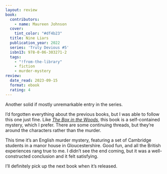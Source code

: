```yaml
---
layout: review
book:
  contributors:
    - name: Maureen Johnson
  cover:
    tint_color: "#df4b23"
  title: Nine Liars
  publication_year: 2022
  series: 'Truly Devious #5'
  isbn13: 978-0-06-303271-2
  tags:
    - "!from-the-library"
    - fiction
    - murder-mystery
review:
  date_read: 2023-09-15
  format: ebook
  rating: 4
---
```


Another solid if mostly unremarkable entry in the series.

I’d forgotten everything about the previous books, but I was able to follow this one just fine. Like [*The Box in the Woods*](/2021/the-box-in-the-woods/), this book is a self-contained mystery, which I prefer. There are some continuing threads, but they’re around the characters rather than the murder.

This time it’s an English murder mystery, featuring a set of Cambridge students in a manor house in Gloucestershire. Good fun, and all the British experiences rang true to me. I didn’t see the end coming, but it was a well-constructed conclusion and it felt satisfying.

I’ll definitely pick up the next book when it’s released.

